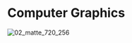 # Computer Graphics
![02_matte_720_256](https://user-images.githubusercontent.com/63920397/164548130-299fb2ad-a746-4bc6-861d-5f215610336b.jpg)
